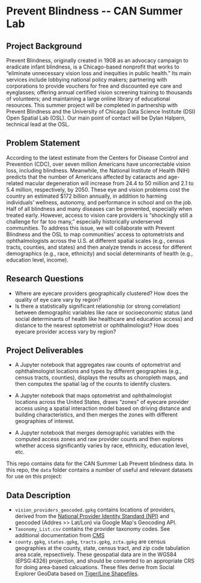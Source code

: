 # Prevent Blindness -- CAN Summer Lab

## Project Background
Prevent Blindness, originally created in 1908 as an advocacy campaign to eradicate infant blindness, is a Chicago-based nonprofit that works to “eliminate unnecessary vision loss and inequities in public health.” Its main services include lobbying national policy makers; partnering with corporations to provide vouchers for free and discounted eye care and eyeglasses; offering annual certified vision screening training to thousands of volunteers; and maintaining a large online library of educational resources. This summer project will be completed in partnership with Prevent Blindness and the University of Chicago Data Science Institute (DSI) Open Spatial Lab (OSL).  Our main point of contact will be Dylan Halpern, technical lead at the OSL.

## Problem Statement

According to the latest estimate from the Centers for Disease Control and Prevention (CDC), over seven million Americans have uncorrectable vision loss, including blindness. Meanwhile, the National Institute of Health (NIH) predicts that the number of Americans affected by cataracts and age-related macular degeneration will increase from 24.4 to 50 million and 2.1 to 5.4 million, respectively, by 2050. These eye and vision problems cost the country an estimated $172 billion annually, in addition to harming individuals’ wellness, autonomy, and performance in school and on the job.
Half of all blindness and many diseases can be prevented, especially when treated early. However, access to vision care providers is “shockingly still a challenge for far too many,” especially historically underserved communities. To address this issue, we will collaborate with Prevent Blindness and the OSL to map communities’ access to optometrists and ophthalmologists across the U.S. at different spatial scales (e.g., census tracts, counties, and states) and then analyze trends in access for different demographics (e.g., race, ethnicity) and social determinants of health (e.g., education level, income).

## Research Questions
- Where are eyecare providers geographically clustered? How does the quality of eye care vary by region?
- Is there a statistically significant relationship (or strong correlation) between demographic variables like race or socioeconomic status (and social determinants of health like healthcare and education access) and distance to the nearest optometrist or ophthalmologist? How does eyecare provider access vary by region? 

## Project Deliverables
- A Jupyter notebook that aggregates raw counts of optometrist and ophthalmologist locations and types by different geographies (e.g., census tracts, counties), displays the results as choropleth maps, and then computes the spatial lag of the counts to identify clusters.

- A Jupyter notebook that maps optometrist and ophthalmologist locations across the United States, draws “zones” of eyecare provider access using a spatial interaction model based on driving distance and building characteristics, and then merges the zones with different geographies of interest.

- A Jupyter notebook that merges demographic variables with the computed access zones and raw provider counts and then explores whether access significantly varies by race, ethnicity, education level, etc.

This repo contains data for the CAN Summer Lab Prevent blindness data. In this repo, the `data` folder contains a number of useful and relevant datasets for use on this project:

## Data Description

- `vision_providers_geocoded.gpkg` contains locations of providers, derived from the [National Provider Identity Standard (NPI)](https://www.cms.gov/Regulations-and-Guidance/Administrative-Simplification/NationalProvIdentStand) and geocoded (Addres >> Lat/Lon) via Google Map's Geocoding API. 
- `Taxonomy_List.csv` contains the provider taxonomy codes. See additional documentation from [CMS](https://www.cms.gov/medicare/provider-enrollment-and-certification/find-your-taxonomy-code#:~:text=What%20is%20a%20taxonomy%20code,referred%20to%20as%20an%20NPI)
- `county.gpkg`, `states.gpkg`, `tracts.gpkg`, `zcta.gpkg` are census geographies at the county, state, census tract, and zip code tabulation area scale, repsectively. These geospatial data are in the WGS84 (EPSG:4326) projection, and should be converted to an appropriate CRS for doing area-based calcuations. These files derive from Social Explorer GeoData based on [Tiger/Line Shapefiles](https://www.census.gov/geographies/mapping-files/time-series/geo/tiger-line-file.html).
